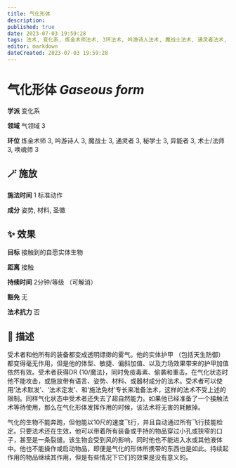 ```yaml
---
title: 气化形体
description: 
published: true
date: 2023-07-03 19:59:28
tags: 法术, 变化系, 炼金术师法术, 3环法术, 吟游诗人法术, 魔战士法术, 通灵者法术, 秘学士法术, 异能者法术, 术士/法师法术, 唤魂师法术, 气领域
editor: markdown
dateCreated: 2023-07-03 19:59:28
---
```


# **气化形体** *Gaseous form*

**学派** 变化系 

**领域** 气领域 3

**环位** 炼金术师 3, 吟游诗人 3, 魔战士 3, 通灵者 3, 秘学士 3, 异能者 3, 术士/法师 3, 唤魂师 3

## 🪄 施放

**施法时间** 1 标准动作

**成分** 姿势, 材料, 圣徽

## ✨ 效果 

**目标** 接触到的自愿实体生物 

**距离** 接触  

**持续时间** 2分钟/等级 （可解消） 

**豁免** 无

**法术抗力** 否

## 📖 描述

受术者和他所有的装备都变成透明缥缈的雾气。他的实体护甲 （包括天生防御） 都变得毫无作用，但是他的体型、敏捷、偏斜加值、以及力场效果带来的护甲加值依然有效。受术者获得DR {10/魔法}，同时免疫毒素、偷袭和重击。在气化状态时他不能攻击，或施放带有语言、姿势、材料、或器材成分的法术。受术者可以使用‘法术默发’、‘法术定发’、和‘施法免材’专长来准备法术，这样的法术不受上述的限制。同样气化状态中受术者还失去了超自然能力。如果他已经准备了一个接触法术等待使用，那么在气化形体发挥作用的时候，该法术将无害的耗散掉。

气化的生物不能奔跑，但他能以10尺的速度飞行，并且自动通过所有飞行技能检定。只要法术还在生效，他可以带着所有装备或手持的物品穿过小孔或狭窄的口子，甚至是一条裂缝。该生物会受到风的影响，同时他也不能进入水或其他液体中。他也不能操作或启动物品，即便是气化的形体所携带的东西也是如此。持续起作用的物品继续其作用，但是有些情况下它们的效果是没有意义的。
    